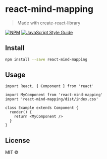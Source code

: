 # react-mind-mapping

> Made with create-react-library

[![NPM](https://img.shields.io/npm/v/react-mind-mapping.svg)](https://www.npmjs.com/package/react-mind-mapping) [![JavaScript Style Guide](https://img.shields.io/badge/code_style-standard-brightgreen.svg)](https://standardjs.com)

## Install

```bash
npm install --save react-mind-mapping
```

## Usage

```tsx
import React, { Component } from 'react'

import MyComponent from 'react-mind-mapping'
import 'react-mind-mapping/dist/index.css'

class Example extends Component {
  render() {
    return <MyComponent />
  }
}
```

## License

MIT © [](https://github.com/)
